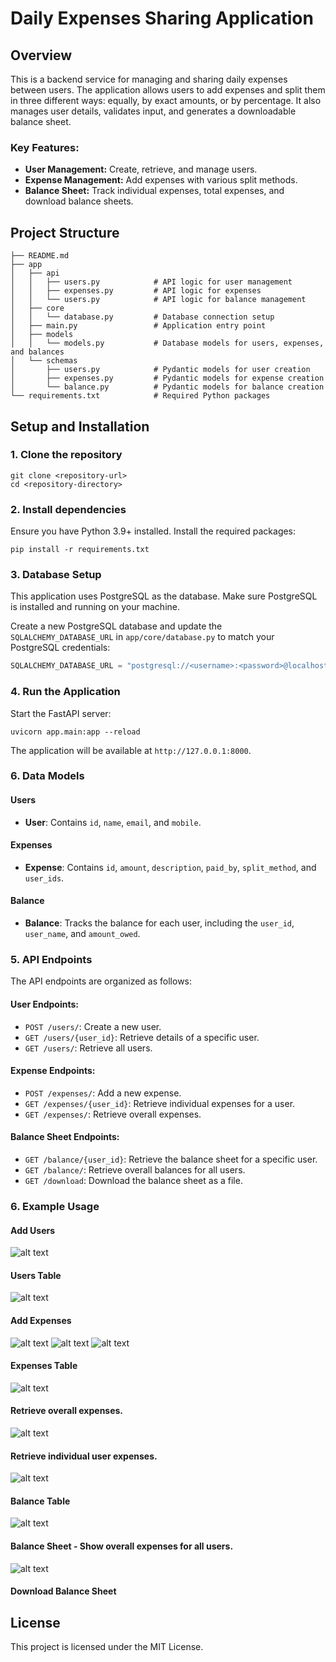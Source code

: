 
# Daily Expenses Sharing Application

## Overview
This is a backend service for managing and sharing daily expenses between users. The application allows users to add expenses and split them in three different ways: equally, by exact amounts, or by percentage. It also manages user details, validates input, and generates a downloadable balance sheet.

### Key Features:
- **User Management:** Create, retrieve, and manage users.
- **Expense Management:** Add expenses with various split methods.
- **Balance Sheet:** Track individual expenses, total expenses, and download balance sheets.

## Project Structure
```
├── README.md
├── app
│   ├── api
│   │   ├── users.py            # API logic for user management
│   │   ├── expenses.py         # API logic for expenses
│   │   └── users.py            # API logic for balance management
│   ├── core
│   │   └── database.py         # Database connection setup
│   ├── main.py                 # Application entry point
│   ├── models
│   │   └── models.py           # Database models for users, expenses, and balances
│   └── schemas
│       ├── users.py            # Pydantic models for user creation
│       ├── expenses.py         # Pydantic models for expense creation
│       └── balance.py          # Pydantic models for balance creation
└── requirements.txt            # Required Python packages
```

## Setup and Installation

### 1. Clone the repository
```
git clone <repository-url>
cd <repository-directory>
```

### 2. Install dependencies
Ensure you have Python 3.9+ installed. Install the required packages:
```
pip install -r requirements.txt
```

### 3. Database Setup
This application uses PostgreSQL as the database. Make sure PostgreSQL is installed and running on your machine.

Create a new PostgreSQL database and update the `SQLALCHEMY_DATABASE_URL` in `app/core/database.py` to match your PostgreSQL credentials:
```python
SQLALCHEMY_DATABASE_URL = "postgresql://<username>:<password>@localhost:5432/<database>"
```

### 4. Run the Application
Start the FastAPI server:
```
uvicorn app.main:app --reload
```

The application will be available at `http://127.0.0.1:8000`.

### 6. Data Models
#### Users
- **User**: Contains `id`, `name`, `email`, and `mobile`.

#### Expenses
- **Expense**: Contains `id`, `amount`, `description`, `paid_by`, `split_method`, and `user_ids`.

#### Balance
- **Balance**: Tracks the balance for each user, including the `user_id`, `user_name`, and `amount_owed`.

### 5. API Endpoints
The API endpoints are organized as follows:

#### User Endpoints:
- `POST /users/`: Create a new user.
- `GET /users/{user_id}`: Retrieve details of a specific user.
- `GET /users/`: Retrieve all users.

#### Expense Endpoints:
- `POST /expenses/`: Add a new expense.
- `GET /expenses/{user_id}`: Retrieve individual expenses for a user.
- `GET /expenses/`: Retrieve overall expenses.

#### Balance Sheet Endpoints:
- `GET /balance/{user_id}`: Retrieve the balance sheet for a specific user.
- `GET /balance/`: Retrieve overall balances for all users.
- `GET /download`: Download the balance sheet as a file.


### 6. Example Usage

#### Add Users
![alt text](<screenshots/Screenshot 2024-10-23 at 5.46.01 PM.png>)

#### Users Table
![alt text](<screenshots/Screenshot 2024-10-23 at 5.49.17 PM.png>)

#### Add Expenses
![alt text](<screenshots/Screenshot 2024-10-23 at 7.14.39 PM.png>)
![alt text](<screenshots/Screenshot 2024-10-23 at 6.39.26 PM.png>)
![alt text](<screenshots/Screenshot 2024-10-23 at 6.47.22 PM.png>)

#### Expenses Table
![alt text](<Screenshot 2024-10-23 at 6.47.43 PM.png>)

#### Retrieve overall expenses.
![alt text](<screenshots/Screenshot 2024-10-23 at 7.24.43 PM.png>)

#### Retrieve individual user expenses.
![alt text](<screenshots/Screenshot 2024-10-23 at 7.23.06 PM.png>)

#### Balance Table
![alt text](<screenshots/Screenshot 2024-10-23 at 6.47.48 PM.png>)

#### Balance Sheet - Show overall expenses for all users.
![alt text](<screenshots/Screenshot 2024-10-23 at 7.28.37 PM.png>)

#### Download Balance Sheet




<!-- ### 7. Data Validation
The application ensures the following:
- **User input validation**: Email and mobile numbers must be unique.
- **Split validation**: For percentage splits, the total must add up to 100%.

## Bonus Features
- **Error handling**: The application includes basic error handling.
- **Input validation**: Data is validated before being processed.
- **Downloadable balance sheets**: Users can download a detailed balance sheet.
  
### Potential Improvements:
- **Authentication and Authorization**: Secure the API with user authentication.
- **Performance Optimization**: Add caching for large datasets.
- **Testing**: Unit and integration tests can be added for better reliability. -->

## License
This project is licensed under the MIT License.
